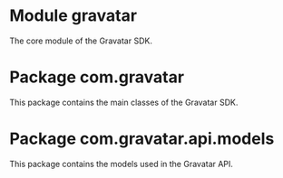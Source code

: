 # Module gravatar
The core module of the Gravatar SDK.

# Package com.gravatar
This package contains the main classes of the Gravatar SDK.

# Package com.gravatar.api.models
This package contains the models used in the Gravatar API.